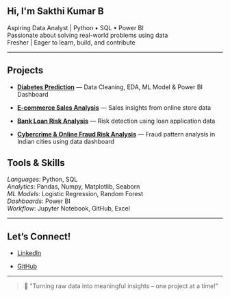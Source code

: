 ## Hi, I'm Sakthi Kumar B

 Aspiring Data Analyst | Python • SQL • Power BI  
 Passionate about solving real-world problems using data  
 Fresher | Eager to learn, build, and contribute  

---

##  Projects

-  **[Diabetes Prediction](https://github.com/sakthikumar-1/diabetes-prediction-DA-and-ML-)** — Data Cleaning, EDA, ML Model & Power BI Dashboard  

-  **[E-commerce Sales Analysis](https://github.com/sakthikumar-1/ecommerce-sales-analysis)** — Sales insights from online store data  

-  **[Bank Loan Risk Analysis](https://github.com/sakthikumar-1/bank-loan-risk-analysis)** — Risk detection using loan application data  

-  **[Cybercrime & Online Fraud Risk Analysis](https://github.com/sakthikumar-1/cybercrime-dashboard)** — Fraud pattern analysis in Indian cities using data dashboard

##  Tools & Skills

*Languages*: Python, SQL  
*Analytics*: Pandas, Numpy, Matplotlib, Seaborn  
*ML Models*: Logistic Regression, Random Forest  
*Dashboards*: Power BI  
*Workflow*: Jupyter Notebook, GitHub, Excel  

---

##  Let’s Connect!

-  [LinkedIn](https://www.linkedin.com/in/sakthikumar1)
  
-  [GitHub](https://github.com/sakthikumar-1)

---
> 💬 "Turning raw data into meaningful insights – one project at a time!"
